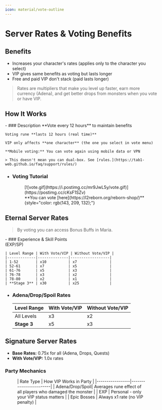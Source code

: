 ```yaml
---
icon: material/vote-outline
---
```


# Server Rates & Voting Benefits

## Benefits
- Increases your character's rates (applies only to the character you select)
- VIP gives same benefits as voting but lasts longer
- Free and paid VIP don't stack (paid lasts longer)

> Rates are multipliers that make you level up faster, earn more currency (Adena), and get better drops from monsters when you vote or have VIP.

## How It Works
<div class="grid cards" markdown>
- ### Description
    **Vote every 12 hours** to maintain benefits
    
    Voting rune **lasts 12 hours (real time)**
    
    VIP only affects **one character** (the one you select in vote menu)

    **Mobile voting:** You can vote again using mobile data or VPN 
    
    > This doesn't mean you can dual-box. See [rules.](https://tab1-web.github.io/faq/support/rules/)

- ### Voting Tutorial
    <figure markdown>
    [![vote.gif](https://i.postimg.cc/mr9JwL5y/vote.gif)](https://postimg.cc/cKsF1SZv)
    <figcaption>**You can vote [here](https://l2reborn.org/reborn-shop/)**{style="color: rgb(143, 209, 132);"}</figcaption>
    </figure>
</div>


## Eternal Server Rates

> By voting you can access Bonus Buffs in Maria.

<div class="grid cards" markdown>
- ### Experience & Skill Points <br> (EXP/SP)

    | Level Range | With Vote/VIP | Without Vote/VIP |
    |-------------|--------------|------------------|
    | 1-52        | x10          | x7               |
    | 52-61       | x7           | x5               |
    | 61-76       | x5           | x3               |
    | 76-78       | x3           | x2               |
    | 78-80       | x2           | x1               |
    | **Stage 3** | x30          | x25              |

- ### Adena/Drop/Spoil Rates

    | Level Range | With Vote/VIP | Without Vote/VIP |
    |-------------|--------------|------------------|
    | All Levels  | x3           | x2               |
    | **Stage 3** | x5           | x3               |

</div>

## Signature Server Rates

- **Base Rates:** 0.75x for all (Adena, Drops, Quests)
- **With Vote/VIP:** 1.0x rates

### Party Mechanics
<figure markdown>
| Rate Type       | How VIP Works in Party |
|-----------------|------------------------|
| Adena/Drop/Spoil| Averages rune effect of all players who damaged the monster |
| EXP             | Personal - only your VIP status matters |
| Epic Bosses     | Always x1 rate (no VIP penalty) |
</figure>
